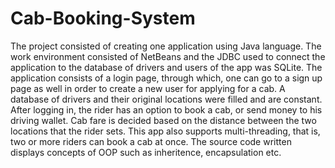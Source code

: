# Cab-Booking-System
The project consisted of creating one application using Java language. The work environment consisted of NetBeans and the JDBC used to connect the application to the database of drivers and users of the app was SQLite. The application consists of a login page, through which, one can go to a sign up page as well in order to create a new user for applying for a cab. A database of drivers and their original locations were filled and are constant. After logging in, the rider has an option to book a cab, or send money to his driving wallet. Cab fare is decided based on the distance between the two locations that the rider sets. This app also supports multi-threading, that is, two or more riders can book a cab at once. The source code written displays concepts of OOP such as inheritence, encapsulation etc.
